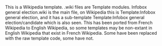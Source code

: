 This is a Wikipedia template. .wiki files are Template modules. Infobox general election.wiki is the main file, on Wikipedia this is Template:Infobox general election, and it has a sub-template Template:Infobox general election/candidate which is also seen.
This has been ported from French Wikipedia to English Wikipedia, so some templates may be non-extant in English Wikipedia that exist in French Wikipedia. Some have been replaced with the raw template code, some have not.
